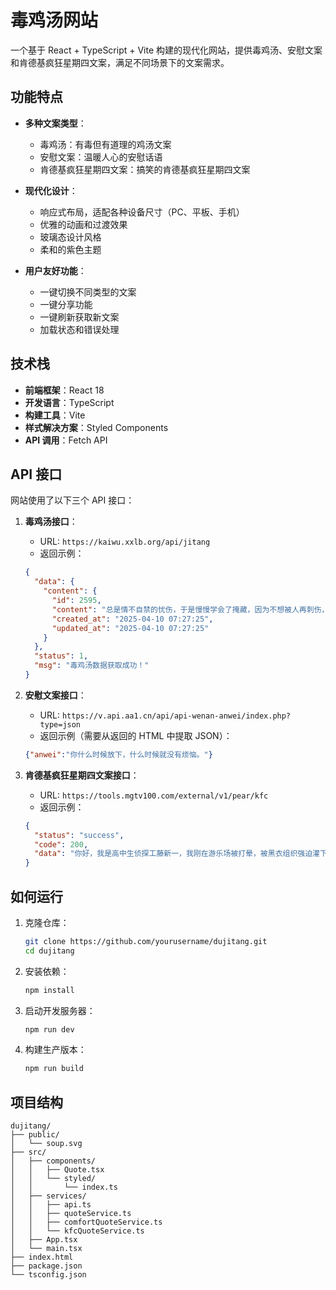 # 毒鸡汤网站

一个基于 React + TypeScript + Vite 构建的现代化网站，提供毒鸡汤、安慰文案和肯德基疯狂星期四文案，满足不同场景下的文案需求。

## 功能特点

- **多种文案类型**：
  - 毒鸡汤：有毒但有道理的鸡汤文案
  - 安慰文案：温暖人心的安慰话语
  - 肯德基疯狂星期四文案：搞笑的肯德基疯狂星期四文案

- **现代化设计**：
  - 响应式布局，适配各种设备尺寸（PC、平板、手机）
  - 优雅的动画和过渡效果
  - 玻璃态设计风格
  - 柔和的紫色主题

- **用户友好功能**：
  - 一键切换不同类型的文案
  - 一键分享功能
  - 一键刷新获取新文案
  - 加载状态和错误处理

## 技术栈

- **前端框架**：React 18
- **开发语言**：TypeScript
- **构建工具**：Vite
- **样式解决方案**：Styled Components
- **API 调用**：Fetch API

## API 接口

网站使用了以下三个 API 接口：

1. **毒鸡汤接口**：
   - URL: `https://kaiwu.xxlb.org/api/jitang`
   - 返回示例：
   ```json
   {
     "data": {
       "content": {
         "id": 2595,
         "content": "总是情不自禁的忧伤，于是慢慢学会了掩藏，因为不想被人再刺伤，所以渐渐学会了伪装。",
         "created_at": "2025-04-10 07:27:25",
         "updated_at": "2025-04-10 07:27:25"
       }
     },
     "status": 1,
     "msg": "毒鸡汤数据获取成功！"
   }
   ```

2. **安慰文案接口**：
   - URL: `https://v.api.aa1.cn/api/api-wenan-anwei/index.php?type=json`
   - 返回示例（需要从返回的 HTML 中提取 JSON）：
   ```json
   {"anwei":"你什么时候放下，什么时候就没有烦恼。"}
   ```

3. **肯德基疯狂星期四文案接口**：
   - URL: `https://tools.mgtv100.com/external/v1/pear/kfc`
   - 返回示例：
   ```json
   {
     "status": "success",
     "code": 200,
     "data": "你好，我是高中生侦探工藤新一，我刚在游乐场被打晕，被黑衣组织强迫灌下了APTX-4869，现在身体竟然变成了小孩子，目前我吃了灰原哀开发的解药试作品JUFD-866、TAMA-028、STAR-907、VGD-193、PX-177、IPX-192、SSNI-290都起不到作用，现在听说肯德基疯狂星期四29.9元的吮指原味鸡有特殊作用，希望大家能够帮我一忙，事成后我让怪盗基德给你搞几个宝石。"
   }
   ```

## 如何运行

1. 克隆仓库：
   ```bash
   git clone https://github.com/yourusername/dujitang.git
   cd dujitang
   ```

2. 安装依赖：
   ```bash
   npm install
   ```

3. 启动开发服务器：
   ```bash
   npm run dev
   ```

4. 构建生产版本：
   ```bash
   npm run build
   ```

## 项目结构

```
dujitang/
├── public/
│   └── soup.svg
├── src/
│   ├── components/
│   │   ├── Quote.tsx
│   │   └── styled/
│   │       └── index.ts
│   ├── services/
│   │   ├── api.ts
│   │   ├── quoteService.ts
│   │   ├── comfortQuoteService.ts
│   │   └── kfcQuoteService.ts
│   ├── App.tsx
│   └── main.tsx
├── index.html
├── package.json
└── tsconfig.json
```
